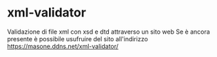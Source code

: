 # xml-validator
 Validazione di file xml con xsd e dtd attraverso un sito web
 Se è ancora presente è possibile usufruire del sito all'indirizzo <a href="https://masone.ddns.net/xml-validator/">https://masone.ddns.net/xml-validator/</a>